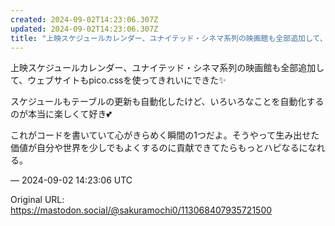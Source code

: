 ```yaml
---
created: 2024-09-02T14:23:06.307Z
updated: 2024-09-02T14:23:06.307Z
title: "上映スケジュールカレンダー、ユナイテッド・シネマ系列の映画館も全部追加して、ウェ[...]"
---
```


<p>上映スケジュールカレンダー、ユナイテッド・シネマ系列の映画館も全部追加して、ウェブサイトもpico.cssを使ってきれいにできた✨</p><p>スケジュールもテーブルの更新も自動化したけど、いろいろなことを自動化するのが本当に楽しくて好き💕</p><p>これがコードを書いていて心がきらめく瞬間の1つだよ。そうやって生み出せた価値が自分や世界を少しでもよくするのに貢献できてたらもっとハピなるになれる。</p>

&mdash; 2024-09-02 14:23:06 UTC

Original URL: https://mastodon.social/@sakuramochi0/113068407935721500

